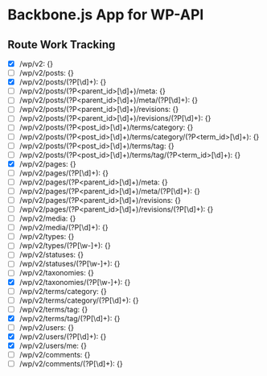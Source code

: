 Backbone.js App for WP-API
==============

## Route Work Tracking ##
- [x] /wp/v2: {}
- [ ] /wp/v2/posts: {}
- [x] /wp/v2/posts/(?P<id>[\d]+): {}
- [ ] /wp/v2/posts/(?P<parent_id>[\d]+)/meta: {}
- [ ] /wp/v2/posts/(?P<parent_id>[\d]+)/meta/(?P<id>[\d]+): {}
- [ ] /wp/v2/posts/(?P<parent_id>[\d]+)/revisions: {}
- [ ] /wp/v2/posts/(?P<parent_id>[\d]+)/revisions/(?P<id>[\d]+): {}
- [ ] /wp/v2/posts/(?P<post_id>[\d]+)/terms/category: {}
- [ ] /wp/v2/posts/(?P<post_id>[\d]+)/terms/category/(?P<term_id>[\d]+): {}
- [ ] /wp/v2/posts/(?P<post_id>[\d]+)/terms/tag: {}
- [ ] /wp/v2/posts/(?P<post_id>[\d]+)/terms/tag/(?P<term_id>[\d]+): {}
- [x] /wp/v2/pages: {}
- [ ] /wp/v2/pages/(?P<id>[\d]+): {}
- [ ] /wp/v2/pages/(?P<parent_id>[\d]+)/meta: {}
- [ ] /wp/v2/pages/(?P<parent_id>[\d]+)/meta/(?P<id>[\d]+): {}
- [ ] /wp/v2/pages/(?P<parent_id>[\d]+)/revisions: {}
- [ ] /wp/v2/pages/(?P<parent_id>[\d]+)/revisions/(?P<id>[\d]+): {}
- [ ] /wp/v2/media: {}
- [ ] /wp/v2/media/(?P<id>[\d]+): {}
- [ ] /wp/v2/types: {}
- [ ] /wp/v2/types/(?P<type>[\w-]+): {}
- [ ] /wp/v2/statuses: {}
- [ ] /wp/v2/statuses/(?P<status>[\w-]+): {}
- [ ] /wp/v2/taxonomies: {}
- [x] /wp/v2/taxonomies/(?P<taxonomy>[\w-]+): {}
- [ ] /wp/v2/terms/category: {}
- [ ] /wp/v2/terms/category/(?P<id>[\d]+): {}
- [ ] /wp/v2/terms/tag: {}
- [x] /wp/v2/terms/tag/(?P<id>[\d]+): {}
- [ ] /wp/v2/users: {}
- [x] /wp/v2/users/(?P<id>[\d]+): {}
- [x] /wp/v2/users/me: {}
- [ ] /wp/v2/comments: {}
- [ ] /wp/v2/comments/(?P<id>[\d]+): {}

